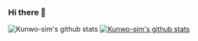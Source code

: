 ### Hi there 👋
![Kunwo-sim's github stats](https://github-readme-stats.vercel.app/api?username=Kunwo-sim&show_icons=true)
[![Kunwo-sim's github stats](https://github-readme-stats.vercel.app/api/top-langs/?username=Kunwo-sim&show_icons=true&hide_border=true&title_color=004386&icon_color=004386&layout=compact)](https://github.com/Kunwo-sim)
<!--
**Kunwo-sim/Kunwo-sim** is a ✨ _special_ ✨ repository because its `README.md` (this file) appears on your GitHub profile.

Here are some ideas to get you started:

- 🔭 I’m currently working on ...
- 🌱 I’m currently learning ...
- 👯 I’m looking to collaborate on ...
- 🤔 I’m looking for help with ...
- 💬 Ask me about ...
- 📫 How to reach me: ...
- 😄 Pronouns: ...
- ⚡ Fun fact: ...
-->

